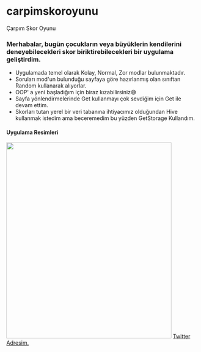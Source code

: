 # carpimskoroyunu
 Çarpım Skor Oyunu
 
<h3>Merhabalar, bugün çocukların veya büyüklerin kendilerini deneyebilecekleri skor biriktirebilecekleri bir uygulama geliştirdim.</h3>
<ul>
<li>Uygulamada temel olarak Kolay, Normal, Zor modlar bulunmaktadır.</li>
<li>Soruları mod'un bulunduğu sayfaya göre hazırlanmış olan sınıftan Random kullanarak alıyorlar.</li>
<li>OOP' a yeni başladığım için biraz kızabilirsiniz😅</li>
<li>Sayfa yönlendirmelerinde Get kullanmayı çok sevdiğim için Get ile devam ettim.</li>
<li>Skorları tutan yerel bir veri tabanına ihtiyacımız olduğundan Hive kullanmak istedim ama beceremedim bu yüzden GetStorage Kullandım.</li>
</ul>
<h4>Uygulama Resimleri</h4>
<img width="432" height="512" src="https://user-images.githubusercontent.com/33373519/167486444-d2af1232-ee6d-47de-b92d-2304c4f42264.jpg" />
<a href="https://twitter.com/edp_brn">Twitter Adresim.</a>
